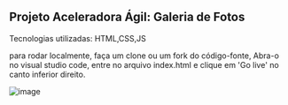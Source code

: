## Projeto Aceleradora Ágil: Galeria de Fotos

Tecnologias utilizadas: HTML,CSS,JS

para rodar localmente, faça um clone ou um fork do código-fonte, Abra-o no visual studio code, entre no arquivo index.html e clique em 'Go live' no canto inferior direito.

![image](https://github.com/user-attachments/assets/d0a421aa-c2e5-4a6a-ad13-3deaa9e69116)
